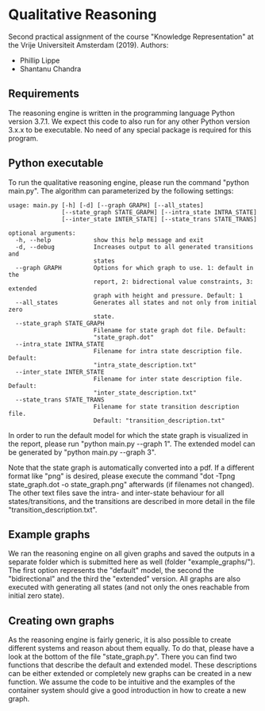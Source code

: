 # Qualitative Reasoning
Second practical assignment of the course "Knowledge Representation" at the Vrije Universiteit Amsterdam (2019). 
Authors:
* Phillip Lippe
* Shantanu Chandra

## Requirements
The reasoning engine is written in the programming language Python version 3.7.1. We expect this code to also run for any other Python version 3.x.x to be executable. No need of any special package is required for this program.

## Python executable
To run the qualitative reasoning engine, please run the command "python main.py". The algorithm can parameterized by the following settings:
```
usage: main.py [-h] [-d] [--graph GRAPH] [--all_states]
               [--state_graph STATE_GRAPH] [--intra_state INTRA_STATE]
               [--inter_state INTER_STATE] [--state_trans STATE_TRANS]

optional arguments:
  -h, --help            show this help message and exit
  -d, --debug           Increases output to all generated transitions and
                        states
  --graph GRAPH         Options for which graph to use. 1: default in the
                        report, 2: bidrectional value constraints, 3: extended
                        graph with height and pressure. Default: 1
  --all_states          Generates all states and not only from initial zero
                        state.
  --state_graph STATE_GRAPH
                        Filename for state graph dot file. Default:
                        "state_graph.dot"
  --intra_state INTRA_STATE
                        Filename for intra state description file. Default:
                        "intra_state_description.txt"
  --inter_state INTER_STATE
                        Filename for inter state description file. Default:
                        "inter_state_description.txt"
  --state_trans STATE_TRANS
                        Filename for state transition description file.
                        Default: "transition_description.txt"
```

In order to run the default model for which the state graph is visualized in the report, please run "python main.py --graph 1". The extended model can be generated by "python main.py --graph 3". 

Note that the state graph is automatically converted into a pdf. If a different format like "png" is desired, please execute the command "dot -Tpng state_graph.dot -o state_graph.png" afterwards (if filenames not changed). The other text files save the intra- and inter-state behaviour for all states/transitions, and the transitions are described in more detail in the file "transition_description.txt".

## Example graphs
We ran the reasoning engine on all given graphs and saved the outputs in a separate folder which is submitted here as well (folder "example_graphs/"). The first option represents the "default" model, the second the "bidirectional" and the third the "extended" version. All graphs are also executed with generating all states (and not only the ones reachable from initial zero state).

## Creating own graphs
As the reasoning engine is fairly generic, it is also possible to create different systems and reason about them equally. To do that, please have a look at the bottom of the file "state_graph.py". There you can find two functions that describe the default and extended model. These descriptions can be either extended or completely new graphs can be created in a new function. We assume the code to be intuitive and the examples of the container system should give a good introduction in how to create a new graph.

